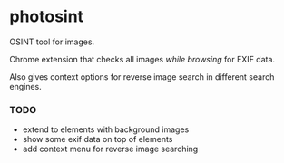 # photosint

OSINT tool for images.

Chrome extension that checks all images _while browsing_ for EXIF data.

Also gives context options for reverse image search in different search engines.

### TODO

- extend to elements with background images
- show some exif data on top of elements
- add context menu for reverse image searching
